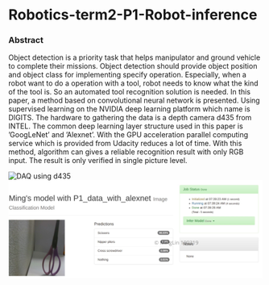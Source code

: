 # Robotics-term2-P1-Robot-inference
### Abstract
Object detection is a priority task that helps manipulator and ground vehicle to complete their missions. Object detection
should provide object position and object class for implementing specify operation. Especially, when a robot want to do a operation with
a tool, robot needs to know what the kind of the tool is. So an automated tool recognition solution is needed. In this paper, a method
based on convolutional neural network is presented. Using supervised learning on the NVIDIA deep learning platform which name is
DIGITS. The hardware to gathering the data is a depth camera d435 from INTEL. The common deep learning layer structure used in
this paper is ’GoogLeNet’ and ’Alexnet’. With the GPU acceleration parallel computing service which is provided from Udacity reduces
a lot of time. With this method, algorithm can gives a reliable recognition result with only RGB input. The result is only verified in single picture level.

![DAQ using d435](https://github.com/Fred159/Robotics-term2-P1-Robot-inference/blob/master/Project%20figures/DAQ_step.jpg)
![Classification result](https://github.com/Fred159/Robotics-term2-P1-Robot-inference/blob/master/Project%20figures/alexnet_scissors.jpg)

